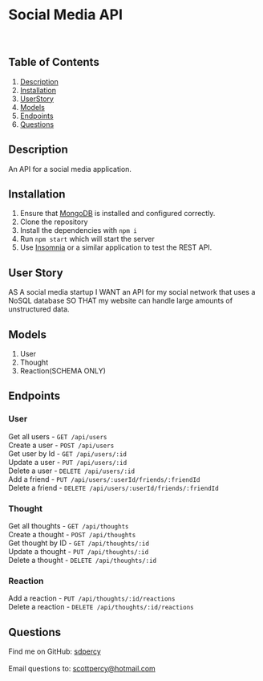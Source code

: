 # Social Media API

  <br />

  ## Table of Contents
  1. [Description](#description)
  2. [Installation](#installation)
  3. [UserStory](#user-story)
  5. [Models](#model)
  6. [Endpoints](#endpoints)
  7. [Questions](#questions)
  
  ## Description
  An API for a social media application. 
  
  ## Installation
  1. Ensure that [MongoDB](https://docs.mongodb.com/manual/installation/) is installed and configured correctly. 
  2. Clone the repository
  3. Install the dependencies with `npm i`
  4. Run `npm start` which will start the server 
  5. Use [Insomnia](https://insomnia.rest/) or a similar application to test the REST API.
  
  ## User Story
  AS A social media startup I WANT an API for my social network that uses a NoSQL database SO THAT my website can handle large amounts of unstructured data.
  
  
 
  ## Models
  1. User
  2. Thought
  3. Reaction(SCHEMA ONLY)

  ## Endpoints

  ### User <br />
  Get all users - `GET /api/users`<br />
  Create a user - `POST /api/users`<br />
  Get user by Id - `GET /api/users/:id`<br />
  Update a user - `PUT /api/users/:id`<br />
  Delete a user - `DELETE /api/users/:id`<br />
  Add a friend - `PUT /api/users/:userId/friends/:friendId`<br />
  Delete a friend - `DELETE /api/users/:userId/friends/:friendId`<br />

  ### Thought <br />
  Get all thoughts - `GET /api/thoughts`<br />
  Create a thought - `POST /api/thoughts`<br />
  Get thought by ID - `GET /api/thoughts/:id`<br />
  Update a thought - `PUT /api/thoughts/:id`<br />
  Delete a thought - `DELETE /api/thoughts/:id`<br />

  ### Reaction <br />
  Add a reaction - `PUT /api/thoughts/:id/reactions`<br />
  Delete a reaction - `DELETE /api/thoughts/:id/reactions`<br />

  ## Questions

  Find me on GitHub: [sdpercy](https://github.com/sdpercy)<br />
  <br />
  Email questions to: scottpercy@hotmail.com<br />